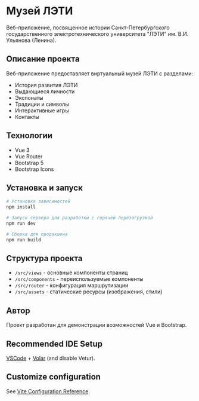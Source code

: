# Музей ЛЭТИ

Веб-приложение, посвященное истории Санкт-Петербургского государственного электротехнического университета "ЛЭТИ" им. В.И. Ульянова (Ленина).

## Описание проекта

Веб-приложение предоставляет виртуальный музей ЛЭТИ с разделами:
- История развития ЛЭТИ
- Выдающиеся личности
- Экспонаты
- Традиции и символы
- Интерактивные игры
- Контакты

## Технологии

- Vue 3
- Vue Router
- Bootstrap 5
- Bootstrap Icons

## Установка и запуск

```sh
# Установка зависимостей
npm install

# Запуск сервера для разработки с горячей перезагрузкой
npm run dev

# Сборка для продакшена
npm run build
```

## Структура проекта

- `/src/views` - основные компоненты страниц
- `/src/components` - переиспользуемые компоненты
- `/src/router` - конфигурация маршрутизации
- `/src/assets` - статические ресурсы (изображения, стили)

## Автор

Проект разработан для демонстрации возможностей Vue и Bootstrap.

## Recommended IDE Setup

[VSCode](https://code.visualstudio.com/) + [Volar](https://marketplace.visualstudio.com/items?itemName=Vue.volar) (and disable Vetur).

## Customize configuration

See [Vite Configuration Reference](https://vite.dev/config/).
